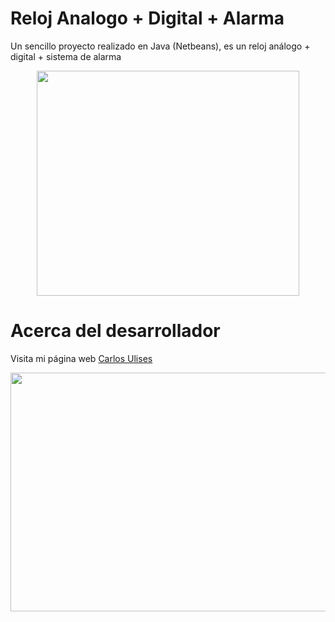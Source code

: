 # Reloj Analogo + Digital + Alarma

Un sencillo proyecto realizado en Java (Netbeans), es un reloj análogo + digital + sistema de alarma

<p align="center">
<img width="420" height="360" src="https://raw.githubusercontent.com/CarlosUlisesOchoa/Reloj-Analogo-Alarma/6834f94e3d002d4eefa4caa740c320ce0f5d8e7f/dist/Images/Main.png" />
</p>

# Acerca del desarrollador

Visita mi página web [Carlos Ulises](http://www.carlosulises.ml)

<p align="center">
<a href="http://www.carlosulises.ml" target="_BLANK">
<img width="700" height="382" src="https://github.com/CarlosUlisesOchoa/Sistema-de-inventario-videojuegos-MySQL/blob/master/project%20images/2019-04-24_09h08_57.png?raw=true" />
</a>
</p>
